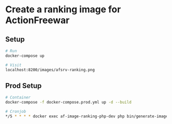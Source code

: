 # Create a ranking image for ActionFreewar

## Setup

```bash
# Run
docker-compose up

# Visit
localhost:8200/images/afsrv-ranking.png
```

## Prod Setup

```bash
# Container
docker-compose -f docker-compose.prod.yml up -d --build

# Cronjob
*/5 * * * * docker exec af-image-ranking-php-dev php bin/generate-image.php > /dev/null 2>&1
```
